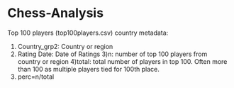 # Chess-Analysis

Top 100 players (top100players.csv) country metadata: 
1) Country_grp2: Country or region
2) Rating Date: Date of Ratings
3)n: number of top 100 players from country or region
4)total: total number of players in top 100. Often more than 100 as multiple players tied for 100th place. 
5) perc=n/total
